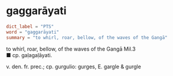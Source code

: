 # gaggarāyati

``` toml
dict_label = "PTS"
word = "gaggarāyati"
summary = "to whirl, roar, bellow, of the waves of the Gangā"
```

to whirl, roar, bellow, of the waves of the Gangā Mil.3  
■ cp. gaḷagaḷāyati.

v. den. fr. prec.; cp. gurgulio: gurges, E. gargle & gurgle


